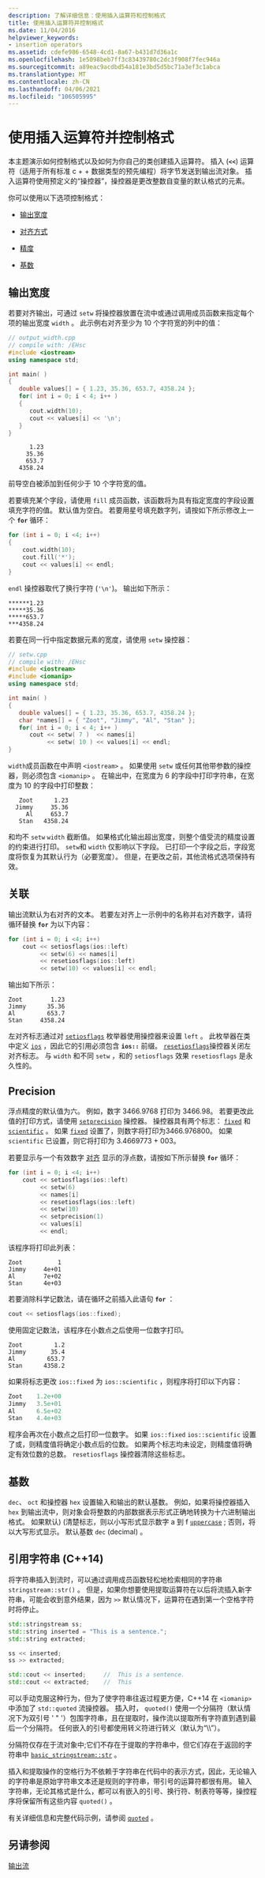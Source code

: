 ```yaml
---
description: 了解详细信息：使用插入运算符和控制格式
title: 使用插入运算符并控制格式
ms.date: 11/04/2016
helpviewer_keywords:
- insertion operators
ms.assetid: cdefe986-6548-4cd1-8a67-b431d7d36a1c
ms.openlocfilehash: 1e5098beb7ff3c83439780c2dc3f908f7fec946a
ms.sourcegitcommit: a89eac9acdbd54a181e3bd5d5bc71a3ef3c1abca
ms.translationtype: MT
ms.contentlocale: zh-CN
ms.lasthandoff: 04/06/2021
ms.locfileid: "106505995"
---
```

# <a name="using-insertion-operators-and-controlling-format"></a>使用插入运算符并控制格式

本主题演示如何控制格式以及如何为你自己的类创建插入运算符。 插入 (**`<<`**) 运算符（适用于所有标准 c + + 数据类型的预先编程）将字节发送到输出流对象。 插入运算符使用预定义的“操控器”，操控器是更改整数自变量的默认格式的元素。

你可以使用以下选项控制格式：

- [输出宽度](#vclrfoutputwidthanchor3)

- [对齐方式](#vclrfalignmentanchor4)

- [精度](#vclrfprecisionanchor5)

- [基数](#vclrfradixanchor6)

## <a name="output-width"></a><a name="vclrfoutputwidthanchor3"></a>输出宽度

若要对齐输出，可通过 `setw` 将操控器放置在流中或通过调用成员函数来指定每个项的输出宽度 `width` 。 此示例右对齐至少为 10 个字符宽的列中的值：

```cpp
// output_width.cpp
// compile with: /EHsc
#include <iostream>
using namespace std;

int main( )
{
   double values[] = { 1.23, 35.36, 653.7, 4358.24 };
   for( int i = 0; i < 4; i++ )
   {
      cout.width(10);
      cout << values[i] << '\n';
   }
}
```

```Output
      1.23
     35.36
     653.7
   4358.24
```

前导空白被添加到任何少于 10 个字符宽的值。

若要填充某个字段，请使用 `fill` 成员函数，该函数将为具有指定宽度的字段设置填充字符的值。 默认值为空白。 若要用星号填充数字列，请按如下所示修改上一个 **`for`** 循环：

```cpp
for (int i = 0; i <4; i++)
{
    cout.width(10);
    cout.fill('*');
    cout << values[i] << endl;
}
```

`endl` 操控器取代了换行字符 (`'\n'`)。 输出如下所示：

```Output
******1.23
*****35.36
*****653.7
***4358.24
```

若要在同一行中指定数据元素的宽度，请使用 `setw` 操控器：

```cpp
// setw.cpp
// compile with: /EHsc
#include <iostream>
#include <iomanip>
using namespace std;

int main( )
{
   double values[] = { 1.23, 35.36, 653.7, 4358.24 };
   char *names[] = { "Zoot", "Jimmy", "Al", "Stan" };
   for( int i = 0; i < 4; i++ )
      cout << setw( 7 )  << names[i]
           << setw( 10 ) << values[i] << endl;
}
```

`width`成员函数在中声明 `<iostream>` 。 如果使用 `setw` 或任何其他带参数的操控器，则必须包含 `<iomanip>` 。 在输出中，在宽度为 6 的字段中打印字符串，在宽度为 10 的字段中打印整数：

```Output
   Zoot      1.23
  Jimmy     35.36
     Al     653.7
   Stan   4358.24
```

和均不 `setw` `width` 截断值。 如果格式化输出超出宽度，则整个值受流的精度设置的约束进行打印。 `setw`和 `width` 仅影响以下字段。 已打印一个字段之后，字段宽度将恢复为其默认行为（必要宽度）。 但是，在更改之前，其他流格式选项保持有效。

## <a name="alignment"></a><a name="vclrfalignmentanchor4"></a> 关联

输出流默认为右对齐的文本。 若要左对齐上一示例中的名称并右对齐数字，请将循环替换 **`for`** 为以下内容：

```cpp
for (int i = 0; i <4; i++)
    cout << setiosflags(ios::left)
         << setw(6) << names[i]
         << resetiosflags(ios::left)
         << setw(10) << values[i] << endl;
```

输出如下所示：

```Output
Zoot        1.23
Jimmy      35.36
Al         653.7
Stan     4358.24
```

左对齐标志通过对 [`setiosflags`](../standard-library/iomanip-functions.md#setiosflags) 枚举器使用操控器来设置 `left` 。 此枚举器在类中定义 [`ios`](../standard-library/basic-ios-class.md) ，因此它的引用必须包含 **`ios::`** 前缀。 [`resetiosflags`](../standard-library/iomanip-functions.md#resetiosflags)操控器关闭左对齐标志。 与 `width` 和不同 `setw` ，和的 `setiosflags` 效果 `resetiosflags` 是永久性的。

## <a name="precision"></a><a name="vclrfprecisionanchor5"></a> Precision

浮点精度的默认值为六。 例如，数字 3466.9768 打印为 3466.98。 若要更改此值的打印方式，请使用 [`setprecision`](../standard-library/iomanip-functions.md#setprecision) 操控器。 操控器具有两个标志： [`fixed`](../standard-library/ios-functions.md#fixed) 和 [`scientific`](../standard-library/ios-functions.md#scientific) 。 如果 [`fixed`](../standard-library/ios-functions.md#fixed) 设置了，则数字将打印为3466.976800。 如果 `scientific` 已设置，则它将打印为 3.4669773 + 003。

若要显示与一个有效数字 [对齐](#vclrfalignmentanchor4) 显示的浮点数，请按如下所示替换 **`for`** 循环：

```cpp
for (int i = 0; i <4; i++)
    cout << setiosflags(ios::left)
         << setw(6)
         << names[i]
         << resetiosflags(ios::left)
         << setw(10)
         << setprecision(1)
         << values[i]
         << endl;
```

该程序将打印此列表：

```Output
Zoot          1
Jimmy     4e+01
Al        7e+02
Stan      4e+03
```

若要消除科学记数法，请在循环之前插入此语句 **`for`** ：

```cpp
cout << setiosflags(ios::fixed);
```

使用固定记数法，该程序在小数点之后使用一位数字打印。

```Output
Zoot         1.2
Jimmy       35.4
Al         653.7
Stan      4358.2
```

如果将标志更改 `ios::fixed` 为 `ios::scientific` ，则程序将打印以下内容：

```cpp
Zoot    1.2e+00
Jimmy   3.5e+01
Al      6.5e+02
Stan    4.4e+03
```

程序会再次在小数点之后打印一位数字。 如果 `ios::fixed` `ios::scientific` 设置了或，则精度值将确定小数点后的位数。 如果两个标志均未设定，则精度值将确定有效位数的总数。 `resetiosflags` 操控器清除这些标志。

## <a name="radix"></a><a name="vclrfradixanchor6"></a> 基数

`dec`、 `oct` 和操控器 `hex` 设置输入和输出的默认基数。 例如，如果将操控器插入 `hex` 到输出流中，则对象会将整数的内部数据表示形式正确地转换为十六进制输出格式。 如果默认)  (清楚标志，则以小写形式显示数字 a 到 f [`uppercase`](../standard-library/ios-functions.md#uppercase) ; 否则，将以大写形式显示。 默认基数 `dec` (decimal) 。

## <a name="quoted-strings-c14"></a>引用字符串 (C++14)

将字符串插入到流时，可以通过调用成员函数轻松地检索相同的字符串 `stringstream::str()` 。 但是，如果你想要使用提取运算符在以后将流插入新字符串，可能会收到意外结果，因为 `>>` 默认情况下，运算符在遇到第一个空格字符时将停止。

```cpp
std::stringstream ss;
std::string inserted = "This is a sentence.";
std::string extracted;

ss << inserted;
ss >> extracted;

std::cout << inserted;     //  This is a sentence.
std::cout << extracted;    //  This
```

可以手动克服这种行为，但为了使字符串往返过程更方便，C++14 在 `<iomanip>` 中添加了 `std::quoted` 流操控器。 插入时， `quoted()` 使用一个分隔符（默认情况下为双引号 ' " '）包围字符串，且在提取时，操作流以提取所有字符直到遇到最后一个分隔符。 任何嵌入的引号都使用转义符进行转义（默认为“\\\\”）。

分隔符仅存在于流对象中;它们不存在于提取的字符串中，但它们存在于返回的字符串中 [`basic_stringstream::str`](../standard-library/basic-stringstream-class.md#str) 。

插入和提取操作的空格行为不依赖于字符串在代码中的表示方式，因此，无论输入的字符串是原始字符串文本还是规则的字符串，带引号的运算符都很有用。 输入字符串，无论其格式是什么，都可以有嵌入的引号、换行符、制表符等等，操控程序将保留所有这些内容 `quoted()` 。

有关详细信息和完整代码示例，请参阅 [`quoted`](../standard-library/iomanip-functions.md#quoted) 。

## <a name="see-also"></a>另请参阅

[输出流](../standard-library/output-streams.md)
